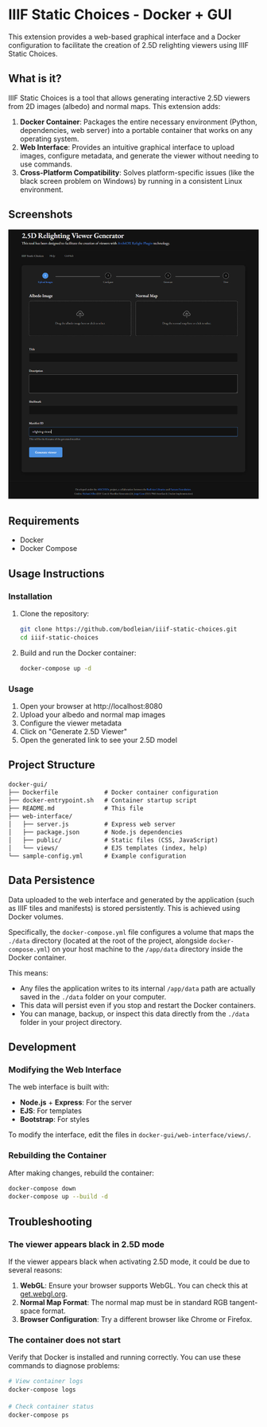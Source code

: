 # IIIF Static Choices - Docker + GUI

This extension provides a web-based graphical interface and a Docker configuration to facilitate the creation of 2.5D relighting viewers using IIIF Static Choices.

## What is it?

IIIF Static Choices is a tool that allows generating interactive 2.5D viewers from 2D images (albedo) and normal maps. This extension adds:

1.  **Docker Container**: Packages the entire necessary environment (Python, dependencies, web server) into a portable container that works on any operating system.
2.  **Web Interface**: Provides an intuitive graphical interface to upload images, configure metadata, and generate the viewer without needing to use commands.
3.  **Cross-Platform Compatibility**: Solves platform-specific issues (like the black screen problem on Windows) by running in a consistent Linux environment.

## Screenshots

![Alternative text for the image](gui.png)

## Requirements

*   Docker
*   Docker Compose

## Usage Instructions

### Installation

1.  Clone the repository:
    ```bash
    git clone https://github.com/bodleian/iiif-static-choices.git
    cd iiif-static-choices
    ```

2.  Build and run the Docker container:
    ```bash
    docker-compose up -d
    ```

### Usage

1.  Open your browser at http://localhost:8080
2.  Upload your albedo and normal map images
3.  Configure the viewer metadata
4.  Click on "Generate 2.5D Viewer"
5.  Open the generated link to see your 2.5D model

## Project Structure

```
docker-gui/
├── Dockerfile             # Docker container configuration
├── docker-entrypoint.sh   # Container startup script
├── README.md              # This file
├── web-interface/
│   ├── server.js          # Express web server
│   ├── package.json       # Node.js dependencies
│   ├── public/            # Static files (CSS, JavaScript)
│   └── views/             # EJS templates (index, help)
└── sample-config.yml      # Example configuration
```

## Data Persistence

Data uploaded to the web interface and generated by the application (such as IIIF tiles and manifests) is stored persistently. This is achieved using Docker volumes.

Specifically, the `docker-compose.yml` file configures a volume that maps the `./data` directory (located at the root of the project, alongside `docker-compose.yml`) on your host machine to the `/app/data` directory inside the Docker container.

This means:
- Any files the application writes to its internal `/app/data` path are actually saved in the `./data` folder on your computer.
- This data will persist even if you stop and restart the Docker containers.
- You can manage, backup, or inspect this data directly from the `./data` folder in your project directory.

## Development

### Modifying the Web Interface

The web interface is built with:
-   **Node.js** + **Express**: For the server
-   **EJS**: For templates
-   **Bootstrap**: For styles

To modify the interface, edit the files in `docker-gui/web-interface/views/`.

### Rebuilding the Container

After making changes, rebuild the container:
```bash
docker-compose down
docker-compose up --build -d
```

## Troubleshooting

### The viewer appears black in 2.5D mode

If the viewer appears black when activating 2.5D mode, it could be due to several reasons:

1.  **WebGL**: Ensure your browser supports WebGL. You can check this at [get.webgl.org](https://get.webgl.org/).
2.  **Normal Map Format**: The normal map must be in standard RGB tangent-space format.
3.  **Browser Configuration**: Try a different browser like Chrome or Firefox.

### The container does not start

Verify that Docker is installed and running correctly. You can use these commands to diagnose problems:

```bash
# View container logs
docker-compose logs

# Check container status
docker-compose ps
```

